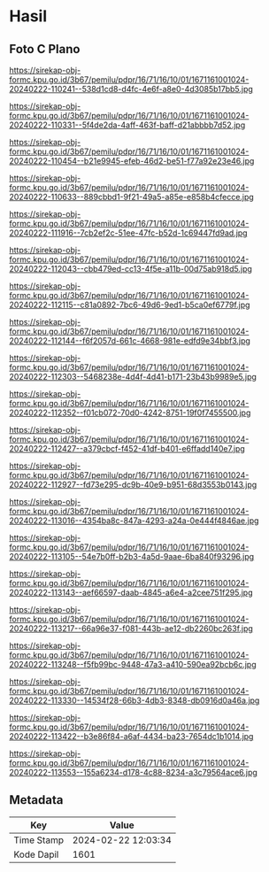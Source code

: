 # Hasil

## Foto C Plano

https://sirekap-obj-formc.kpu.go.id/3b67/pemilu/pdpr/16/71/16/10/01/1671161001024-20240222-110241--538d1cd8-d4fc-4e6f-a8e0-4d3085b17bb5.jpg

https://sirekap-obj-formc.kpu.go.id/3b67/pemilu/pdpr/16/71/16/10/01/1671161001024-20240222-110331--5f4de2da-4aff-463f-baff-d21abbbb7d52.jpg

https://sirekap-obj-formc.kpu.go.id/3b67/pemilu/pdpr/16/71/16/10/01/1671161001024-20240222-110454--b21e9945-efeb-46d2-be51-f77a92e23e46.jpg

https://sirekap-obj-formc.kpu.go.id/3b67/pemilu/pdpr/16/71/16/10/01/1671161001024-20240222-110633--889cbbd1-9f21-49a5-a85e-e858b4cfecce.jpg

https://sirekap-obj-formc.kpu.go.id/3b67/pemilu/pdpr/16/71/16/10/01/1671161001024-20240222-111916--7cb2ef2c-51ee-47fc-b52d-1c69447fd9ad.jpg

https://sirekap-obj-formc.kpu.go.id/3b67/pemilu/pdpr/16/71/16/10/01/1671161001024-20240222-112043--cbb479ed-cc13-4f5e-a11b-00d75ab918d5.jpg

https://sirekap-obj-formc.kpu.go.id/3b67/pemilu/pdpr/16/71/16/10/01/1671161001024-20240222-112115--c81a0892-7bc6-49d6-9ed1-b5ca0ef6779f.jpg

https://sirekap-obj-formc.kpu.go.id/3b67/pemilu/pdpr/16/71/16/10/01/1671161001024-20240222-112144--f6f2057d-661c-4668-981e-edfd9e34bbf3.jpg

https://sirekap-obj-formc.kpu.go.id/3b67/pemilu/pdpr/16/71/16/10/01/1671161001024-20240222-112303--5468238e-4d4f-4d41-b171-23b43b9989e5.jpg

https://sirekap-obj-formc.kpu.go.id/3b67/pemilu/pdpr/16/71/16/10/01/1671161001024-20240222-112352--f01cb072-70d0-4242-8751-19f0f7455500.jpg

https://sirekap-obj-formc.kpu.go.id/3b67/pemilu/pdpr/16/71/16/10/01/1671161001024-20240222-112427--a379cbcf-f452-41df-b401-e6ffadd140e7.jpg

https://sirekap-obj-formc.kpu.go.id/3b67/pemilu/pdpr/16/71/16/10/01/1671161001024-20240222-112927--fd73e295-dc9b-40e9-b951-68d3553b0143.jpg

https://sirekap-obj-formc.kpu.go.id/3b67/pemilu/pdpr/16/71/16/10/01/1671161001024-20240222-113016--4354ba8c-847a-4293-a24a-0e444f4846ae.jpg

https://sirekap-obj-formc.kpu.go.id/3b67/pemilu/pdpr/16/71/16/10/01/1671161001024-20240222-113105--54e7b0ff-b2b3-4a5d-9aae-6ba840f93296.jpg

https://sirekap-obj-formc.kpu.go.id/3b67/pemilu/pdpr/16/71/16/10/01/1671161001024-20240222-113143--aef66597-daab-4845-a6e4-a2cee751f295.jpg

https://sirekap-obj-formc.kpu.go.id/3b67/pemilu/pdpr/16/71/16/10/01/1671161001024-20240222-113217--66a96e37-f081-443b-ae12-db2260bc263f.jpg

https://sirekap-obj-formc.kpu.go.id/3b67/pemilu/pdpr/16/71/16/10/01/1671161001024-20240222-113248--f5fb99bc-9448-47a3-a410-590ea92bcb6c.jpg

https://sirekap-obj-formc.kpu.go.id/3b67/pemilu/pdpr/16/71/16/10/01/1671161001024-20240222-113330--14534f28-66b3-4db3-8348-db0916d0a46a.jpg

https://sirekap-obj-formc.kpu.go.id/3b67/pemilu/pdpr/16/71/16/10/01/1671161001024-20240222-113422--b3e86f84-a6af-4434-ba23-7654dc1b1014.jpg

https://sirekap-obj-formc.kpu.go.id/3b67/pemilu/pdpr/16/71/16/10/01/1671161001024-20240222-113553--155a6234-d178-4c88-8234-a3c79564ace6.jpg


## Metadata

| Key        | Value               |
| ---------- | ------------------- |
| Time Stamp | 2024-02-22 12:03:34 |
| Kode Dapil | 1601                |



